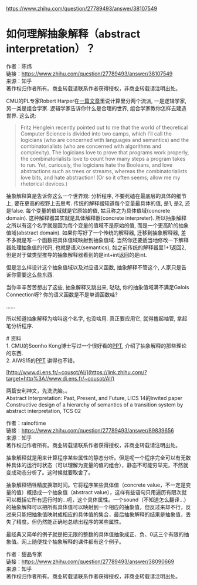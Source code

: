 

https://www.zhihu.com/question/27789493/answer/38107549
# 如何理解抽象解释（abstract interpretation）？



作者：陈炜  
链接：https://www.zhihu.com/question/27789493/answer/38107549  
来源：知乎  
著作权归作者所有。商业转载请联系作者获得授权，非商业转载请注明出处。  
  

CMU的PL专家Robert Harper在[一篇文章](https://link.zhihu.com/?target=https%3A//existentialtype.wordpress.com/2011/03/15/boolean-blindness/)里说计算里分两个流派, 一是逻辑学家, 另一类是组合学家. 逻辑学家告诉你什么是合理的世界, 组合学家教你怎样去建造世界. 这么说:

> Fritz Henglein recently pointed out to me that the world of theoretical Computer Science is divided into two camps, which I’ll call the logicians (who are concerned with languages and semantics) and the combinatorialists (who are concerned with algorithms and complexity). The logicians love to prove that programs work properly, the combinatorialists love to count how many steps a program takes to run. Yet, curiously, the logicians hate the Booleans, and love abstractions such as trees or streams, whereas the combinatorialists love bits, and hate abstraction! (Or so it often seems; allow me my rhetorical devices.)  

抽象解释算是告诉你这么一个世界观: 分析程序, 不要死磕在最底层的具体的细节上, 要在更高的视野上去思考. 传统的解释器知道每个变量最具体的值, 是1, 是2, 还是false. 每个变量的值域就是它原始的值, 姑且称之为具体值域(concrete domain). 这种解释器其实就是具体解释器(concrete interpreter). 所以抽象解释之所以有这个名字就是因为每个变量的值域不是原始的值, 而是一个更高阶的抽象值域(abstract domain). 如果你写好了一个传统的解释器, 迁移到抽象解释器, 差不多就是写一个函数把具体值域映射到抽象值域. 当然你还要适当地修改一下解释器处理抽象值的代码, 也就是语义(semantics), 如之前传统的解释器里1+1返回2, 但是对于做类型推导的抽象解释器看到的是int+int返回的是int.

但是怎么样设计这个抽象值域以及对应语义函数, 抽象解释不管这个, 人家只是告诉你需要这么些东西.

当你辛辛苦苦想出了这些, 抽象解释又跳出来, 哒哒, 你的抽象值域满不满足Galois Connection呀? 你的语义函数是不是单调函数哇?

......

所以知道抽象解释为啥叫这个名字, 也没啥用. 真正要应用它, 就得撸起袖管, 拿起笔分析程序.


\# 资料  
1\. CMU的Soonho Kong博士写过一个很好看的[PPT](https://link.zhihu.com/?target=http%3A//www.cs.cmu.edu/~soonhok/talks/20111109.pdf), 介绍了抽象解释的那些理论的东西.  
2\. AIWS15的[PPT](https://link.zhihu.com/?target=http%3A//janmidtgaard.dk/aiws15/) 讲得也不错。



[http://www.di.ens.fr/~cousot/AI/](https://link.zhihu.com/?target=http%3A//www.di.ens.fr/~cousot/AI/)

两篇安利神文，先洗洗脑。。  
Abstract Interpretation: Past, Present, and Future, LICS 14的invited paper  
Constructive design of a hierarchy of semantics of a transition system by abstract interpretation, TCS 02

  
  
作者：rainoftime  
链接：https://www.zhihu.com/question/27789493/answer/89839656  
来源：知乎  
著作权归作者所有。商业转载请联系作者获得授权，非商业转载请注明出处。


抽象解释就是用来计算程序某些属性的静态分析。但是呢一个程序完全可以有无数种具体的运行时状态（可以理解为变量的值的组合），静态不可能穷举完，不然就变成动态分析了。这时候就要取舍了。

抽象解释牺牲精度换取时间。它将程序某些具体值（concrete value，不一定是变量的值）概括成一个抽象值（abstract value），这样有些语句只用遍历有限次就可以概括它所有运行时的…呃，这个具体属性。一个sound（不知道怎么翻译…）的抽象解释可以把所有具体值可以映射到一个相应的抽象值，但反过来却不行，反过来只能把抽象值映射成相应的具体值的集合，最后抽象解释的结果是抽象值，丢失了精度。但仍然能正确地总结出程序的某些属性。

最经典又简单的例子就是把无限的整数的具体值抽象成正、负、0这三个有限的抽象值。网上随便找个抽象解释的课件都有这个例子。

  
  
作者：甜品专家  
链接：https://www.zhihu.com/question/27789493/answer/38090669  
来源：知乎  
著作权归作者所有。商业转载请联系作者获得授权，非商业转载请注明出处。
















































































































